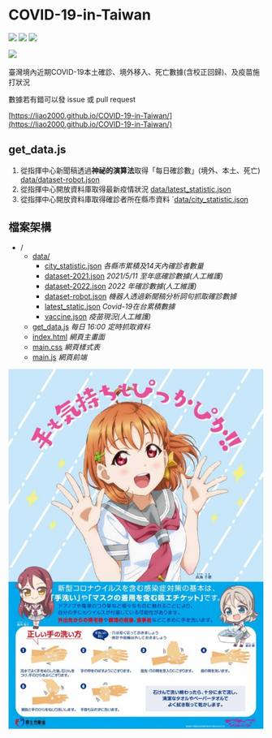 # COVID-19-in-Taiwan

![](https://img.shields.io/github/license/liao2000/COVID-19-in-Taiwan?style=flat-square) ![](https://img.shields.io/github/stars/liao2000/COVID-19-in-Taiwan?style=flat-square) ![](https://img.shields.io/github/workflow/status/liao2000/COVID-19-in-Taiwan/Node.js%20Package?style=flat-square)

![](https://i.imgur.com/yGYcsAw.png)

臺灣境內近期COVID-19本土確診、境外移入、死亡數據(含校正回歸)、及疫苗施打狀況

數據若有錯可以發 issue 或 pull request

[https://liao2000.github.io/COVID-19-in-Taiwan/](https://liao2000.github.io/COVID-19-in-Taiwan/)

## get_data.js

1. 從指揮中心新聞稿透過**神祕的演算法**取得「每日確診數」(境外、本土、死亡) [data/dataset-robot.json](./data/dataset-robot.json)
2. 從指揮中心開放資料庫取得最新疫情狀況 [data/latest_statistic.json](./data/latest_statistic.json)
3. 從指揮中心開放資料庫取得確診者所在縣市資料 `[data/city_statistic.json](./data/city_statistic.json)

## 檔案架構
+ /
    + [data/](#)
        + [city_statistic.json](./data/city_statistic.json) *各縣市累積及14天內確診者數量*
        + [dataset-2021.json](./data/dataset-2021.json) *2021/5/11 至年底確診數據(人工維護)*
        + [dataset-2022.json](./data/dataset-2022.json) *2022 年確診數據(人工維護)*
        + [dataset-robot.json](./data/dataset-robot.json) *機器人透過新聞稿分析詞句抓取確診數據*
        + [latest_static.json](./data/latest_statistic.json) *Covid-19在台累積數據*
        + [vaccine.json](./data/vaccine.json) *疫苗現況(人工維護)*
    + [get_data.js](./get_data.js) *每日 16:00 定時抓取資料*
    + [index.html](./index.html) *網頁主畫面*
    + [main.css](./main.css) *網頁樣式表*
    + [main.js](./main.js) *網頁前端*

![](./data/%E6%AD%A3%E7%A2%BA%E6%B4%97%E6%89%8B.jpg)